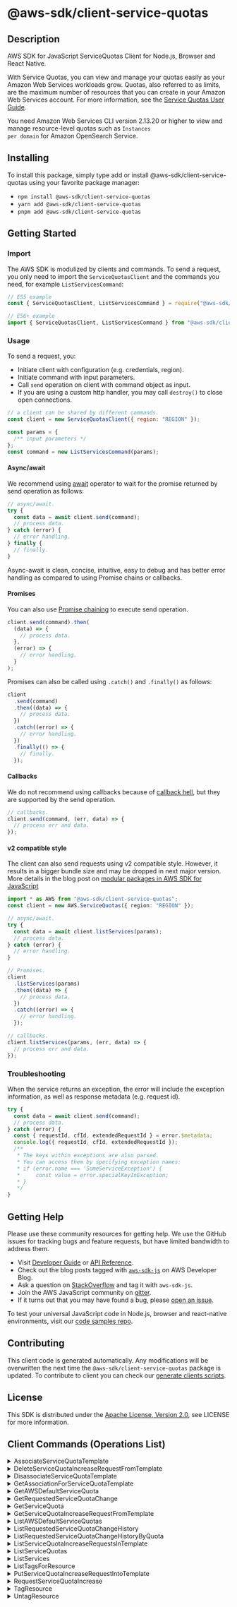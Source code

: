 <!-- generated file, do not edit directly -->

# @aws-sdk/client-service-quotas

## Description

AWS SDK for JavaScript ServiceQuotas Client for Node.js, Browser and React Native.

<p>With Service Quotas, you can view and manage your quotas easily as your Amazon Web Services workloads grow.
Quotas, also referred to as limits, are the maximum number of resources that you can
create in your Amazon Web Services account. For more information, see the <a href="https://docs.aws.amazon.com/servicequotas/latest/userguide/">Service Quotas User Guide</a>.</p>
<p>You need Amazon Web Services CLI version 2.13.20 or higher to view and manage resource-level quotas such as <code>Instances
per domain</code> for Amazon OpenSearch Service.</p>

## Installing

To install this package, simply type add or install @aws-sdk/client-service-quotas
using your favorite package manager:

- `npm install @aws-sdk/client-service-quotas`
- `yarn add @aws-sdk/client-service-quotas`
- `pnpm add @aws-sdk/client-service-quotas`

## Getting Started

### Import

The AWS SDK is modulized by clients and commands.
To send a request, you only need to import the `ServiceQuotasClient` and
the commands you need, for example `ListServicesCommand`:

```js
// ES5 example
const { ServiceQuotasClient, ListServicesCommand } = require("@aws-sdk/client-service-quotas");
```

```ts
// ES6+ example
import { ServiceQuotasClient, ListServicesCommand } from "@aws-sdk/client-service-quotas";
```

### Usage

To send a request, you:

- Initiate client with configuration (e.g. credentials, region).
- Initiate command with input parameters.
- Call `send` operation on client with command object as input.
- If you are using a custom http handler, you may call `destroy()` to close open connections.

```js
// a client can be shared by different commands.
const client = new ServiceQuotasClient({ region: "REGION" });

const params = {
  /** input parameters */
};
const command = new ListServicesCommand(params);
```

#### Async/await

We recommend using [await](https://developer.mozilla.org/en-US/docs/Web/JavaScript/Reference/Operators/await)
operator to wait for the promise returned by send operation as follows:

```js
// async/await.
try {
  const data = await client.send(command);
  // process data.
} catch (error) {
  // error handling.
} finally {
  // finally.
}
```

Async-await is clean, concise, intuitive, easy to debug and has better error handling
as compared to using Promise chains or callbacks.

#### Promises

You can also use [Promise chaining](https://developer.mozilla.org/en-US/docs/Web/JavaScript/Guide/Using_promises#chaining)
to execute send operation.

```js
client.send(command).then(
  (data) => {
    // process data.
  },
  (error) => {
    // error handling.
  }
);
```

Promises can also be called using `.catch()` and `.finally()` as follows:

```js
client
  .send(command)
  .then((data) => {
    // process data.
  })
  .catch((error) => {
    // error handling.
  })
  .finally(() => {
    // finally.
  });
```

#### Callbacks

We do not recommend using callbacks because of [callback hell](http://callbackhell.com/),
but they are supported by the send operation.

```js
// callbacks.
client.send(command, (err, data) => {
  // process err and data.
});
```

#### v2 compatible style

The client can also send requests using v2 compatible style.
However, it results in a bigger bundle size and may be dropped in next major version. More details in the blog post
on [modular packages in AWS SDK for JavaScript](https://aws.amazon.com/blogs/developer/modular-packages-in-aws-sdk-for-javascript/)

```ts
import * as AWS from "@aws-sdk/client-service-quotas";
const client = new AWS.ServiceQuotas({ region: "REGION" });

// async/await.
try {
  const data = await client.listServices(params);
  // process data.
} catch (error) {
  // error handling.
}

// Promises.
client
  .listServices(params)
  .then((data) => {
    // process data.
  })
  .catch((error) => {
    // error handling.
  });

// callbacks.
client.listServices(params, (err, data) => {
  // process err and data.
});
```

### Troubleshooting

When the service returns an exception, the error will include the exception information,
as well as response metadata (e.g. request id).

```js
try {
  const data = await client.send(command);
  // process data.
} catch (error) {
  const { requestId, cfId, extendedRequestId } = error.$metadata;
  console.log({ requestId, cfId, extendedRequestId });
  /**
   * The keys within exceptions are also parsed.
   * You can access them by specifying exception names:
   * if (error.name === 'SomeServiceException') {
   *     const value = error.specialKeyInException;
   * }
   */
}
```

## Getting Help

Please use these community resources for getting help.
We use the GitHub issues for tracking bugs and feature requests, but have limited bandwidth to address them.

- Visit [Developer Guide](https://docs.aws.amazon.com/sdk-for-javascript/v3/developer-guide/welcome.html)
  or [API Reference](https://docs.aws.amazon.com/AWSJavaScriptSDK/v3/latest/index.html).
- Check out the blog posts tagged with [`aws-sdk-js`](https://aws.amazon.com/blogs/developer/tag/aws-sdk-js/)
  on AWS Developer Blog.
- Ask a question on [StackOverflow](https://stackoverflow.com/questions/tagged/aws-sdk-js) and tag it with `aws-sdk-js`.
- Join the AWS JavaScript community on [gitter](https://gitter.im/aws/aws-sdk-js-v3).
- If it turns out that you may have found a bug, please [open an issue](https://github.com/aws/aws-sdk-js-v3/issues/new/choose).

To test your universal JavaScript code in Node.js, browser and react-native environments,
visit our [code samples repo](https://github.com/aws-samples/aws-sdk-js-tests).

## Contributing

This client code is generated automatically. Any modifications will be overwritten the next time the `@aws-sdk/client-service-quotas` package is updated.
To contribute to client you can check our [generate clients scripts](https://github.com/aws/aws-sdk-js-v3/tree/main/scripts/generate-clients).

## License

This SDK is distributed under the
[Apache License, Version 2.0](http://www.apache.org/licenses/LICENSE-2.0),
see LICENSE for more information.

## Client Commands (Operations List)

<details>
<summary>
AssociateServiceQuotaTemplate
</summary>

[Command API Reference](https://docs.aws.amazon.com/AWSJavaScriptSDK/v3/latest/client/service-quotas/command/AssociateServiceQuotaTemplateCommand/) / [Input](https://docs.aws.amazon.com/AWSJavaScriptSDK/v3/latest/Package/-aws-sdk-client-service-quotas/Interface/AssociateServiceQuotaTemplateCommandInput/) / [Output](https://docs.aws.amazon.com/AWSJavaScriptSDK/v3/latest/Package/-aws-sdk-client-service-quotas/Interface/AssociateServiceQuotaTemplateCommandOutput/)

</details>
<details>
<summary>
DeleteServiceQuotaIncreaseRequestFromTemplate
</summary>

[Command API Reference](https://docs.aws.amazon.com/AWSJavaScriptSDK/v3/latest/client/service-quotas/command/DeleteServiceQuotaIncreaseRequestFromTemplateCommand/) / [Input](https://docs.aws.amazon.com/AWSJavaScriptSDK/v3/latest/Package/-aws-sdk-client-service-quotas/Interface/DeleteServiceQuotaIncreaseRequestFromTemplateCommandInput/) / [Output](https://docs.aws.amazon.com/AWSJavaScriptSDK/v3/latest/Package/-aws-sdk-client-service-quotas/Interface/DeleteServiceQuotaIncreaseRequestFromTemplateCommandOutput/)

</details>
<details>
<summary>
DisassociateServiceQuotaTemplate
</summary>

[Command API Reference](https://docs.aws.amazon.com/AWSJavaScriptSDK/v3/latest/client/service-quotas/command/DisassociateServiceQuotaTemplateCommand/) / [Input](https://docs.aws.amazon.com/AWSJavaScriptSDK/v3/latest/Package/-aws-sdk-client-service-quotas/Interface/DisassociateServiceQuotaTemplateCommandInput/) / [Output](https://docs.aws.amazon.com/AWSJavaScriptSDK/v3/latest/Package/-aws-sdk-client-service-quotas/Interface/DisassociateServiceQuotaTemplateCommandOutput/)

</details>
<details>
<summary>
GetAssociationForServiceQuotaTemplate
</summary>

[Command API Reference](https://docs.aws.amazon.com/AWSJavaScriptSDK/v3/latest/client/service-quotas/command/GetAssociationForServiceQuotaTemplateCommand/) / [Input](https://docs.aws.amazon.com/AWSJavaScriptSDK/v3/latest/Package/-aws-sdk-client-service-quotas/Interface/GetAssociationForServiceQuotaTemplateCommandInput/) / [Output](https://docs.aws.amazon.com/AWSJavaScriptSDK/v3/latest/Package/-aws-sdk-client-service-quotas/Interface/GetAssociationForServiceQuotaTemplateCommandOutput/)

</details>
<details>
<summary>
GetAWSDefaultServiceQuota
</summary>

[Command API Reference](https://docs.aws.amazon.com/AWSJavaScriptSDK/v3/latest/client/service-quotas/command/GetAWSDefaultServiceQuotaCommand/) / [Input](https://docs.aws.amazon.com/AWSJavaScriptSDK/v3/latest/Package/-aws-sdk-client-service-quotas/Interface/GetAWSDefaultServiceQuotaCommandInput/) / [Output](https://docs.aws.amazon.com/AWSJavaScriptSDK/v3/latest/Package/-aws-sdk-client-service-quotas/Interface/GetAWSDefaultServiceQuotaCommandOutput/)

</details>
<details>
<summary>
GetRequestedServiceQuotaChange
</summary>

[Command API Reference](https://docs.aws.amazon.com/AWSJavaScriptSDK/v3/latest/client/service-quotas/command/GetRequestedServiceQuotaChangeCommand/) / [Input](https://docs.aws.amazon.com/AWSJavaScriptSDK/v3/latest/Package/-aws-sdk-client-service-quotas/Interface/GetRequestedServiceQuotaChangeCommandInput/) / [Output](https://docs.aws.amazon.com/AWSJavaScriptSDK/v3/latest/Package/-aws-sdk-client-service-quotas/Interface/GetRequestedServiceQuotaChangeCommandOutput/)

</details>
<details>
<summary>
GetServiceQuota
</summary>

[Command API Reference](https://docs.aws.amazon.com/AWSJavaScriptSDK/v3/latest/client/service-quotas/command/GetServiceQuotaCommand/) / [Input](https://docs.aws.amazon.com/AWSJavaScriptSDK/v3/latest/Package/-aws-sdk-client-service-quotas/Interface/GetServiceQuotaCommandInput/) / [Output](https://docs.aws.amazon.com/AWSJavaScriptSDK/v3/latest/Package/-aws-sdk-client-service-quotas/Interface/GetServiceQuotaCommandOutput/)

</details>
<details>
<summary>
GetServiceQuotaIncreaseRequestFromTemplate
</summary>

[Command API Reference](https://docs.aws.amazon.com/AWSJavaScriptSDK/v3/latest/client/service-quotas/command/GetServiceQuotaIncreaseRequestFromTemplateCommand/) / [Input](https://docs.aws.amazon.com/AWSJavaScriptSDK/v3/latest/Package/-aws-sdk-client-service-quotas/Interface/GetServiceQuotaIncreaseRequestFromTemplateCommandInput/) / [Output](https://docs.aws.amazon.com/AWSJavaScriptSDK/v3/latest/Package/-aws-sdk-client-service-quotas/Interface/GetServiceQuotaIncreaseRequestFromTemplateCommandOutput/)

</details>
<details>
<summary>
ListAWSDefaultServiceQuotas
</summary>

[Command API Reference](https://docs.aws.amazon.com/AWSJavaScriptSDK/v3/latest/client/service-quotas/command/ListAWSDefaultServiceQuotasCommand/) / [Input](https://docs.aws.amazon.com/AWSJavaScriptSDK/v3/latest/Package/-aws-sdk-client-service-quotas/Interface/ListAWSDefaultServiceQuotasCommandInput/) / [Output](https://docs.aws.amazon.com/AWSJavaScriptSDK/v3/latest/Package/-aws-sdk-client-service-quotas/Interface/ListAWSDefaultServiceQuotasCommandOutput/)

</details>
<details>
<summary>
ListRequestedServiceQuotaChangeHistory
</summary>

[Command API Reference](https://docs.aws.amazon.com/AWSJavaScriptSDK/v3/latest/client/service-quotas/command/ListRequestedServiceQuotaChangeHistoryCommand/) / [Input](https://docs.aws.amazon.com/AWSJavaScriptSDK/v3/latest/Package/-aws-sdk-client-service-quotas/Interface/ListRequestedServiceQuotaChangeHistoryCommandInput/) / [Output](https://docs.aws.amazon.com/AWSJavaScriptSDK/v3/latest/Package/-aws-sdk-client-service-quotas/Interface/ListRequestedServiceQuotaChangeHistoryCommandOutput/)

</details>
<details>
<summary>
ListRequestedServiceQuotaChangeHistoryByQuota
</summary>

[Command API Reference](https://docs.aws.amazon.com/AWSJavaScriptSDK/v3/latest/client/service-quotas/command/ListRequestedServiceQuotaChangeHistoryByQuotaCommand/) / [Input](https://docs.aws.amazon.com/AWSJavaScriptSDK/v3/latest/Package/-aws-sdk-client-service-quotas/Interface/ListRequestedServiceQuotaChangeHistoryByQuotaCommandInput/) / [Output](https://docs.aws.amazon.com/AWSJavaScriptSDK/v3/latest/Package/-aws-sdk-client-service-quotas/Interface/ListRequestedServiceQuotaChangeHistoryByQuotaCommandOutput/)

</details>
<details>
<summary>
ListServiceQuotaIncreaseRequestsInTemplate
</summary>

[Command API Reference](https://docs.aws.amazon.com/AWSJavaScriptSDK/v3/latest/client/service-quotas/command/ListServiceQuotaIncreaseRequestsInTemplateCommand/) / [Input](https://docs.aws.amazon.com/AWSJavaScriptSDK/v3/latest/Package/-aws-sdk-client-service-quotas/Interface/ListServiceQuotaIncreaseRequestsInTemplateCommandInput/) / [Output](https://docs.aws.amazon.com/AWSJavaScriptSDK/v3/latest/Package/-aws-sdk-client-service-quotas/Interface/ListServiceQuotaIncreaseRequestsInTemplateCommandOutput/)

</details>
<details>
<summary>
ListServiceQuotas
</summary>

[Command API Reference](https://docs.aws.amazon.com/AWSJavaScriptSDK/v3/latest/client/service-quotas/command/ListServiceQuotasCommand/) / [Input](https://docs.aws.amazon.com/AWSJavaScriptSDK/v3/latest/Package/-aws-sdk-client-service-quotas/Interface/ListServiceQuotasCommandInput/) / [Output](https://docs.aws.amazon.com/AWSJavaScriptSDK/v3/latest/Package/-aws-sdk-client-service-quotas/Interface/ListServiceQuotasCommandOutput/)

</details>
<details>
<summary>
ListServices
</summary>

[Command API Reference](https://docs.aws.amazon.com/AWSJavaScriptSDK/v3/latest/client/service-quotas/command/ListServicesCommand/) / [Input](https://docs.aws.amazon.com/AWSJavaScriptSDK/v3/latest/Package/-aws-sdk-client-service-quotas/Interface/ListServicesCommandInput/) / [Output](https://docs.aws.amazon.com/AWSJavaScriptSDK/v3/latest/Package/-aws-sdk-client-service-quotas/Interface/ListServicesCommandOutput/)

</details>
<details>
<summary>
ListTagsForResource
</summary>

[Command API Reference](https://docs.aws.amazon.com/AWSJavaScriptSDK/v3/latest/client/service-quotas/command/ListTagsForResourceCommand/) / [Input](https://docs.aws.amazon.com/AWSJavaScriptSDK/v3/latest/Package/-aws-sdk-client-service-quotas/Interface/ListTagsForResourceCommandInput/) / [Output](https://docs.aws.amazon.com/AWSJavaScriptSDK/v3/latest/Package/-aws-sdk-client-service-quotas/Interface/ListTagsForResourceCommandOutput/)

</details>
<details>
<summary>
PutServiceQuotaIncreaseRequestIntoTemplate
</summary>

[Command API Reference](https://docs.aws.amazon.com/AWSJavaScriptSDK/v3/latest/client/service-quotas/command/PutServiceQuotaIncreaseRequestIntoTemplateCommand/) / [Input](https://docs.aws.amazon.com/AWSJavaScriptSDK/v3/latest/Package/-aws-sdk-client-service-quotas/Interface/PutServiceQuotaIncreaseRequestIntoTemplateCommandInput/) / [Output](https://docs.aws.amazon.com/AWSJavaScriptSDK/v3/latest/Package/-aws-sdk-client-service-quotas/Interface/PutServiceQuotaIncreaseRequestIntoTemplateCommandOutput/)

</details>
<details>
<summary>
RequestServiceQuotaIncrease
</summary>

[Command API Reference](https://docs.aws.amazon.com/AWSJavaScriptSDK/v3/latest/client/service-quotas/command/RequestServiceQuotaIncreaseCommand/) / [Input](https://docs.aws.amazon.com/AWSJavaScriptSDK/v3/latest/Package/-aws-sdk-client-service-quotas/Interface/RequestServiceQuotaIncreaseCommandInput/) / [Output](https://docs.aws.amazon.com/AWSJavaScriptSDK/v3/latest/Package/-aws-sdk-client-service-quotas/Interface/RequestServiceQuotaIncreaseCommandOutput/)

</details>
<details>
<summary>
TagResource
</summary>

[Command API Reference](https://docs.aws.amazon.com/AWSJavaScriptSDK/v3/latest/client/service-quotas/command/TagResourceCommand/) / [Input](https://docs.aws.amazon.com/AWSJavaScriptSDK/v3/latest/Package/-aws-sdk-client-service-quotas/Interface/TagResourceCommandInput/) / [Output](https://docs.aws.amazon.com/AWSJavaScriptSDK/v3/latest/Package/-aws-sdk-client-service-quotas/Interface/TagResourceCommandOutput/)

</details>
<details>
<summary>
UntagResource
</summary>

[Command API Reference](https://docs.aws.amazon.com/AWSJavaScriptSDK/v3/latest/client/service-quotas/command/UntagResourceCommand/) / [Input](https://docs.aws.amazon.com/AWSJavaScriptSDK/v3/latest/Package/-aws-sdk-client-service-quotas/Interface/UntagResourceCommandInput/) / [Output](https://docs.aws.amazon.com/AWSJavaScriptSDK/v3/latest/Package/-aws-sdk-client-service-quotas/Interface/UntagResourceCommandOutput/)

</details>
